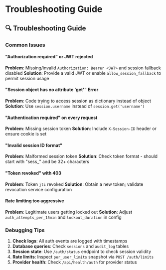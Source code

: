 # Troubleshooting Guide

## 🔍 Troubleshooting Guide

### Common Issues

#### "Authorization required" or JWT rejected
**Problem**: Missing/invalid `Authorization: Bearer <JWT>` and session fallback disabled
**Solution**: Provide a valid JWT or enable `allow_session_fallback` to permit session usage

#### "Session object has no attribute 'get'" Error
**Problem**: Code trying to access session as dictionary instead of object
**Solution**: Use `session.username` instead of `session.get('username')`

#### "Authentication required" on every request
**Problem**: Missing session token
**Solution**: Include `X-Session-ID` header or ensure cookie is set

#### "Invalid session ID format"
**Problem**: Malformed session token
**Solution**: Check token format - should start with "sess_" and be 32+ characters

#### "Token revoked" with 403
**Problem**: Token `jti` revoked
**Solution**: Obtain a new token; validate revocation service configuration

#### Rate limiting too aggressive
**Problem**: Legitimate users getting locked out
**Solution**: Adjust `auth_attempts_per_15min` and `lockout_duration` in config

### Debugging Tips

1. **Check logs**: All auth events are logged with timestamps
2. **Database queries**: Check `sessions` and `audit_log` tables
3. **Session state**: Use `/auth/status` endpoint to check session validity
4. **Rate limits**: Inspect `per_user_limits` snapshot via `POST /auth/limits`
5. **Provider health**: Check `/api/health/auth` for provider status
